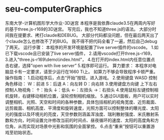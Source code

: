 # seu-computerGraphics
东南大学-计算机图形学大作业-3D迷宫
本程序是我依靠claude3.5在两周内写好的基于three.js-r169的3D迷宫。
写完后，我也不知道three.js的语法。
大部分时间我在提要求、拷打claude和DEBUG。
大部分代码都没问题，但在最后两天出了个claude怎么也修改不了的BUG。
我不得不把代码全看了一遍，然后自己debug了两天。
运行步骤：
本程序的开发环境是配置了live server插件的vscode。
1.如已下载vscode且已安装了live server插件，
2.请用vscode打开three.js-r169，
3.进入"three.js-r169\demo\index.html"，
4.在打开的index.html内任意位置点击右键，选择”open with live server”
5.程序即可运行。
算力要求：
本程序对电脑显卡有一定要求，请至少运行在1660 Ti上。
如算力不够会导致程序卡顿严重。
操作指南：
1.启动程序后，点击“开始”按钮，进入游戏。
2.使用键盘 WASD 控制角色移动：
W：前进
S：后退
A：向左转
D：向右转
3.使用键盘方向键 上下左右 控制人物视角：
↑：抬头
↓：低头
←：左扭头
→：右扭头
4.使用鼠标左键控制相机旋转，右键移动相机位置，滚轮控制相机缩放。
5.通过GUI面板，用户可以实时调整相机、光照、天空和时间的各种参数，具体包括相机的视角宽度、近剪裁面、远剪裁面、相机高度、平滑度和旋转速度，光照方面可以控制整体的曝光度、太阳光的强度以及环境光的亮度，天空参数则涵盖浑浊度、瑞利散射强度、米氏散射系数和方向，时间设置允许修改当前的时间点、昼夜循环的速度、太阳的高度角和方位角，从而实现对场景中光影和氛围的全面掌控。
6.点击“重来”按钮可以重置游戏至初始状态。


